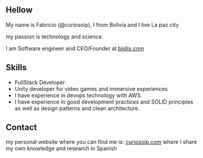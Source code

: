 ## Hellow 

My name is Fabricio (@curiosoip), I from Bolivia and I live La paz city

my passion is technology and science.

I am Software engineer and CEO/Founder at [biidix.com](https://www.biidix.com/)

## Skills

* FullStack Developer 
* Unity developer for video games and immersive experiences
* I have experience in devops technology with AWS. 
* I have experience in good development practices and SOLID principles as well as design patterns and clean architecture.

## Contact

my personal website where you can find me is: [curiosoip.com](https://www.curiosoip.com/)
where I share my own knowledge and research in Spanish




